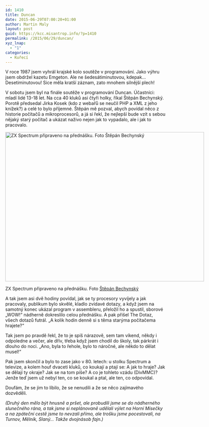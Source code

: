 ```yaml
---
id: 1410
title: Duncan
date: 2015-06-29T07:00:20+01:00
author: Martin Maly
layout: post
guid: https://kcc.misantrop.info/?p=1410
permalink: /2015/06/29/duncan/
xyz_lnap:
  - "1"
categories:
  - Kuřecí
---
```

V roce 1987 jsem vyhrál krajské kolo soutěže v programování. Jako výhru jsem obdržel kazetu Emgeton. Ale ne šedesátiminutovou, kdepak&#8230; Desetiminutovou! Sice měla kratší záznam, zato mnohem silnější plech!

V sobotu jsem byl na finále soutěže v programování Duncan. Účastníci: mladí lidé 13-18 let. Na cca 40 kluků asi čtyři holky, říkal Štěpán Bechynský. Porotě předsedal Jirka Kosek (kdo z webařů se neučil PHP a XML z jeho knížek?) a celé to bylo příjemné. Štěpán mě pozval, abych povídal něco z historie počítačů a mikroprocesorů, a já si řekl, že nejlepší bude vzít s sebou nějaký starý počítač a ukázat naživo nejen jak to vypadalo, ale i jak to pracovalo.

<div id="attachment_1413" style="width: 635px" class="wp-caption aligncenter">
  <a href="https://kcc.misantrop.info/wp-content/uploads/sites/8/2015/06/CIhi1JTUEAA6mHW.jpg"><img aria-describedby="caption-attachment-1413" loading="lazy" class="wp-image-1413 size-large" src="https://kcc.misantrop.info/wp-content/uploads/sites/8/2015/06/CIhi1JTUEAA6mHW-1024x768.jpg" alt="ZX Spectrum připraveno na přednášku. Foto Štěpán Bechynský" width="625" height="469" srcset="https://kcc.misantrop.info/wp-content/uploads/sites/8/2015/06/CIhi1JTUEAA6mHW.jpg 1024w, https://kcc.misantrop.info/wp-content/uploads/sites/8/2015/06/CIhi1JTUEAA6mHW-300x225.jpg 300w, https://kcc.misantrop.info/wp-content/uploads/sites/8/2015/06/CIhi1JTUEAA6mHW-624x468.jpg 624w" sizes="(max-width: 625px) 100vw, 625px" /></a>
  
  <p id="caption-attachment-1413" class="wp-caption-text">
    ZX Spectrum připraveno na přednášku. Foto <a href="https://twitter.com/stepanb/status/614850025844252672">Štěpán Bechynský</a>
  </p>
</div>

A tak jsem asi dvě hodiny povídal, jak se ty procesory vyvíjely a jak pracovaly, publikum bylo skvělé, kladlo zvídavé dotazy, a když jsem na samotný konec ukázal program v assembleru, přeložil ho a spustil, sborové &#8222;WOW!&#8220; nádherně dokreslilo celou přednášku. A pak přišel The Dotaz, všech dotazů futrál. &#8222;A kolik hodin denně si s těma starýma počítačema hrajete?&#8220;

Tak jsem po pravdě řekl, že to je spíš nárazově, sem tam víkend, někdy i odpoledne a večer, ale dřív, třeba když jsem chodil do školy, tak párkrát i dlouho do noci. &#8222;Ano, byla to řehole, bylo to náročné, ale někdo to dělat musel!&#8220;

Pak jsem skončil a bylo to zase jako v 80. letech: u stolku Spectrum a televize, a kolem houf dvaceti kluků, co koukají a ptají se: A jak to hraje? Jak se dělají ty okraje? Jak se na tom píše? A co je tohleto vzádu (DivMMC)? Jenže teď jsem už nebyl ten, co se koukal a ptal, ale ten, co odpovídal.

Doufám, že se jim to líbilo, že se nenudili a že se něco zajímavého dozvěděli.

_(Druhý den mělo být hnusně a pršet, ale probudili jsme se do nádherného slunečného rána, a tak jsme si neplánovaně udělali výlet na Horní Mísečky a na zpáteční cestě jsme to nevzali přímo, ale trošku jsme pocestovali, na Turnov, Mělník, Slaný&#8230; Takže dvojnásob fajn.)_